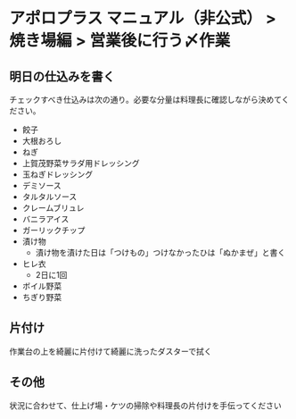 # アポロプラス マニュアル（非公式） > 焼き場編 > 営業後に行う〆作業

## 明日の仕込みを書く

チェックすべき仕込みは次の通り。必要な分量は料理長に確認しながら決めてください。

- 餃子
- 大根おろし
- ねぎ
- 上賀茂野菜サラダ用ドレッシング
- 玉ねぎドレッシング
- デミソース
- タルタルソース
- クレームブリュレ
- バニラアイス
- ガーリックチップ
- 漬け物
    - 漬け物を漬けた日は「つけもの」つけなかったひは「ぬかまぜ」と書く
- ヒレ衣
    - 2日に1回
- ボイル野菜
- ちぎり野菜

## 片付け

作業台の上を綺麗に片付けて綺麗に洗ったダスターで拭く

## その他

状況に合わせて、仕上げ場・ケツの掃除や料理長の片付けを手伝ってください
